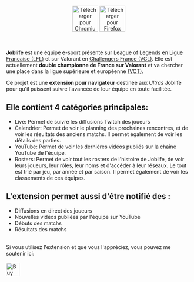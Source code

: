 <div align="center">

[<img height='70' alt='Télécharger pour Chromium' src='https://developer.chrome.com/static/docs/webstore/branding/image/206x58-chrome-web-bcb82d15b2486.png?hl=fr'/>](https://chromewebstore.google.com/detail/joblife/edkkgmecnlfglghdloengahhdhbdnceg) [<img height='70' alt='Télécharger pour Firefox' src='https://extensionworkshop.com/assets/img/documentation/publish/get-the-addon-178x60px.dad84b42.png'/>](https://addons.mozilla.org/fr/firefox/addon/joblife)

</div>


<br>

**Joblife** est une équipe e-sport présente sur League of Legends en [Ligue Française (LFL)](https://www.lollfl.com/) et sur Valorant en [Challengers France (VCL)](https://www.challengersfrance.fr/). Elle est actuellement **double championne de France sur Valorant** et va chercher une place dans la ligue supérieure et européenne [(VCT)](https://valorantesports.com/fr-FR/).

Ce projet est une **extension pour navigateur** destinée aux <span title="Supporters">*Ultras*</span> Joblife pour qu'il puissent suivre l'avancée de leur équipe en toute facilitée.

## Elle contient 4 catégories principales:
 - Live: Permet de suivre les diffusions Twitch des joueurs
 - Calendrier: Permet de voir le planning des prochaines rencontres, et de voir les résultats des anciens matchs. Il permet également de voir les détails des parties.
 - YouTube: Permet de voir les dernières vidéos publiés sur la chaîne YouTube de l'équipe.
 - Rosters: Permet de voir tout les rosters de l'histoire de Joblife, de voir leurs joueurs, leur rôles, leur noms et d'accéder à leur réseaux. Le tout est trié par jeu, par année et par saison. Il permet également de voir les classements de ces équipes.

## L'extension permet aussi d'être notifié des :

- Diffusions en direct des joueurs
- Nouvelles vidéos publiées par l'équipe sur YouTube
- Débuts des matchs
- Résultats des matchs

<br>
Si vous utilisez l'extension et que vous l'appréciez, vous pouvez me soutenir ici:<br><br>
<a href='https://ko-fi.com/A0A2UP94R' target='_blank'><img height='36' style='border:0px;height:36px;' src='https://storage.ko-fi.com/cdn/kofi3.png?v=3' border='0' alt='Buy Me a Coffee at ko-fi.com' /></a>
